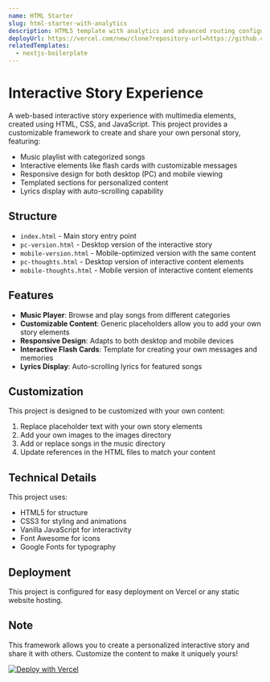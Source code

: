 ```yaml
---
name: HTML Starter
slug: html-starter-with-analytics
description: HTML5 template with analytics and advanced routing configuration.
deployUrl: https://vercel.com/new/clone?repository-url=https://github.com/vercel/examples/tree/main/solutions/html&project-name=html
relatedTemplates:
  - nextjs-boilerplate
---
```


# Interactive Story Experience

A web-based interactive story experience with multimedia elements, created using HTML, CSS, and JavaScript. This project provides a customizable framework to create and share your own personal story, featuring:

- Music playlist with categorized songs
- Interactive elements like flash cards with customizable messages
- Responsive design for both desktop (PC) and mobile viewing
- Templated sections for personalized content
- Lyrics display with auto-scrolling capability

## Structure

- `index.html` - Main story entry point
- `pc-version.html` - Desktop version of the interactive story
- `mobile-version.html` - Mobile-optimized version with the same content
- `pc-thoughts.html` - Desktop version of interactive content elements
- `mobile-thoughts.html` - Mobile version of interactive content elements

## Features

- **Music Player**: Browse and play songs from different categories
- **Customizable Content**: Generic placeholders allow you to add your own story elements
- **Responsive Design**: Adapts to both desktop and mobile devices
- **Interactive Flash Cards**: Template for creating your own messages and memories
- **Lyrics Display**: Auto-scrolling lyrics for featured songs

## Customization

This project is designed to be customized with your own content:
1. Replace placeholder text with your own story elements
2. Add your own images to the images directory
3. Add or replace songs in the music directory
4. Update references in the HTML files to match your content

## Technical Details

This project uses:
- HTML5 for structure
- CSS3 for styling and animations
- Vanilla JavaScript for interactivity
- Font Awesome for icons
- Google Fonts for typography

## Deployment

This project is configured for easy deployment on Vercel or any static website hosting.

## Note

This framework allows you to create a personalized interactive story and share it with others. Customize the content to make it uniquely yours!

[![Deploy with Vercel](https://vercel.com/button)](https://vercel.com/new/clone?repository-url=https://github.com/vercel/examples/tree/main/solutions/html&project-name=html)
